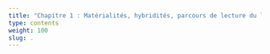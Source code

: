 ```yaml
---
title: "Chapitre 1 : Matérialités, hybridités, parcours de lecture du livre"
type: contents
weight: 100
slug: .
---
```

